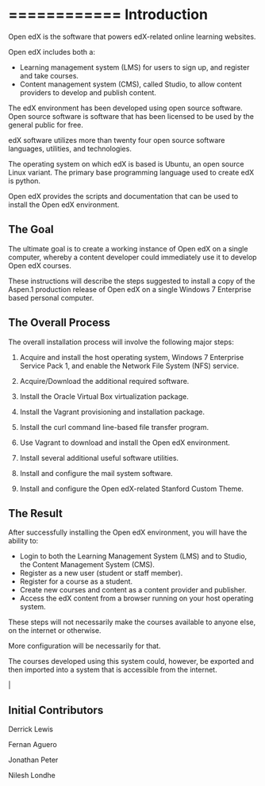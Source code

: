 
============
Introduction
============

Open edX is the software that powers edX-related online learning websites.

Open edX includes both a:
 
- Learning management system (LMS) for users to sign up, and register and take courses.
- Content management system (CMS), called Studio, to allow content providers to develop and publish content.

The edX environment has been developed using open source software. Open source software is software that has been licensed to be used by the general public for free.

edX software utilizes more than twenty four open source software languages, utilities, and technologies.

The operating system on which edX is based is Ubuntu, an open source Linux variant. The primary base programming language used to create edX is python.

Open edX provides the scripts and documentation that can be used to install the Open edX environment.


The Goal
--------

The ultimate goal is to create a working instance of Open edX on a single computer, whereby a content developer could immediately use it to develop Open edX courses.

These instructions will describe the steps suggested to install a copy of the Aspen.1 production release of Open edX on a single Windows 7 Enterprise based personal computer.



The Overall Process
-------------------

The overall installation process will involve the following major steps:
 
1. Acquire and install the host operating system, Windows 7 Enterprise Service Pack 1, and enable the Network File System (NFS) service.
 
2. Acquire/Download the additional required software. 
 
3. Install the Oracle Virtual Box virtualization package.
 
4. Install the Vagrant provisioning and installation package.
 
5. Install the curl command line-based file transfer program.
 
6. Use Vagrant to download and install the Open edX environment.
 
7. Install several additional useful software utilities.
 
8. Install and configure the mail system software.
 
9. Install and configure the Open edX-related Stanford Custom Theme.
 
 
The Result
----------

After successfully installing the Open edX environment, you will have the ability to:
 
 - Login to both the Learning Management System (LMS) and to Studio, the Content Management System (CMS).
 - Register as a new user (student or staff member).
 - Register for a course as a student.
 - Create new courses and content as a content provider and publisher.
 - Access the edX content from a browser running on your host operating system.
 

These steps will not necessarily make the courses available to anyone else, on the internet or otherwise.
 
More configuration will be necessarily for that.
 
The courses developed using this system could, however, be exported and then imported into a system that is accessible from the internet.


|

Initial Contributors
--------------------
Derrick Lewis

Fernan Aguero

Jonathan Peter

Nilesh Londhe
